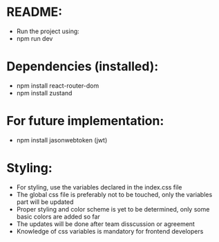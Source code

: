 # README:

- Run the project using:
- npm run dev

# Dependencies (installed):

- npm install react-router-dom
- npm install zustand

# For future implementation:

- npm install jasonwebtoken (jwt)

# Styling:

- For styling, use the variables declared in the index.css file
- The global css file is preferably not to be touched, only the variables part will be updated
- Proper styling and color scheme is yet to be determined, only some basic colors are added so far
- The updates will be done after team disscussion or agreement
- Knowledge of css variables is mandatory for frontend developers
